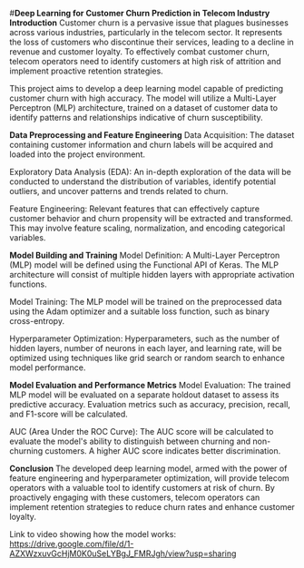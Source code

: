 #**Deep Learning for Customer Churn Prediction in Telecom Industry**
**Introduction**
Customer churn is a pervasive issue that plagues businesses across various industries, particularly in the telecom sector. It represents the loss of customers who discontinue their services, leading to a decline in revenue and customer loyalty. To effectively combat customer churn, telecom operators need to identify customers at high risk of attrition and implement proactive retention strategies.

This project aims to develop a deep learning model capable of predicting customer churn with high accuracy. The model will utilize a Multi-Layer Perceptron (MLP) architecture, trained on a dataset of customer data to identify patterns and relationships indicative of churn susceptibility.

**Data Preprocessing and Feature Engineering**
Data Acquisition: The dataset containing customer information and churn labels will be acquired and loaded into the project environment.

Exploratory Data Analysis (EDA): An in-depth exploration of the data will be conducted to understand the distribution of variables, identify potential outliers, and uncover patterns and trends related to churn.

Feature Engineering: Relevant features that can effectively capture customer behavior and churn propensity will be extracted and transformed. This may involve feature scaling, normalization, and encoding categorical variables.

**Model Building and Training**
Model Definition: A Multi-Layer Perceptron (MLP) model will be defined using the Functional API of Keras. The MLP architecture will consist of multiple hidden layers with appropriate activation functions.

Model Training: The MLP model will be trained on the preprocessed data using the Adam optimizer and a suitable loss function, such as binary cross-entropy.

Hyperparameter Optimization: Hyperparameters, such as the number of hidden layers, number of neurons in each layer, and learning rate, will be optimized using techniques like grid search or random search to enhance model performance.

**Model Evaluation and Performance Metrics**
Model Evaluation: The trained MLP model will be evaluated on a separate holdout dataset to assess its predictive accuracy. Evaluation metrics such as accuracy, precision, recall, and F1-score will be calculated.

AUC (Area Under the ROC Curve): The AUC score will be calculated to evaluate the model's ability to distinguish between churning and non-churning customers. A higher AUC score indicates better discrimination.

**Conclusion**
The developed deep learning model, armed with the power of feature engineering and hyperparameter optimization, will provide telecom operators with a valuable tool to identify customers at risk of churn. By proactively engaging with these customers, telecom operators can implement retention strategies to reduce churn rates and enhance customer loyalty.


Link to video showing how the model works:
https://drive.google.com/file/d/1-AZXWzxuvGcHjM0K0uSeLYBgJ_FMRJgh/view?usp=sharing

